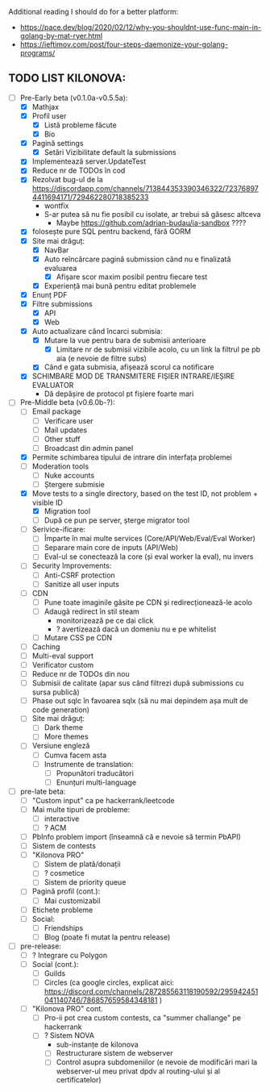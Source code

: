 Additional reading I should do for a better platform:
- https://pace.dev/blog/2020/02/12/why-you-shouldnt-use-func-main-in-golang-by-mat-ryer.html
- https://ieftimov.com/post/four-steps-daemonize-your-golang-programs/

## TODO LIST KILONOVA:
- [ ] Pre-Early beta (v0.1.0a-v0.5.5a):
	- [x] Mathjax
	- [x] Profil user
		- [x] Listă probleme făcute
		- [x] Bio
	- [x] Pagină settings
		- [x] Setări Vizibilitate default la submissions
	- [x] Implementează server.UpdateTest
	- [x] Reduce nr de TODOs în cod
	- [x] Rezolvat bug-ul de la https://discordapp.com/channels/713844353390346322/723768974411694171/729462280718385233
		- wontfix
		- S-ar putea să nu fie posibil cu isolate, ar trebui să găsesc altceva
			- Maybe https://github.com/adrian-budau/ia-sandbox ????
	- [x] folosește pure SQL pentru backend, fără GORM
	- [x] Site mai drăguț:
		- [x] NavBar
		- [x] Auto reîncărcare pagină submission când nu e finalizată evaluarea
			- [x] Afișare scor maxim posibil pentru fiecare test
		- [x] Experiență mai bună pentru editat problemele
	- [x] Enunț PDF
	- [x] Filtre submissions
		- [x] API
		- [x] Web
	- [x] Auto actualizare când încarci submisia:
		- [x] Mutare la vue pentru bara de submisii anterioare
			- [x] Limitare nr de submisii vizibile acolo, cu un link la filtrul pe pb aia (e nevoie de filtre subs)
		- [x] Când e gata submisia, afișează scorul ca notificare
	- [x] SCHIMBARE MOD DE TRANSMITERE FIȘIER INTRARE/IEȘIRE EVALUATOR
		 - Dă depășire de protocol pt fișiere foarte mari
- [ ] Pre-Middle beta (v0.6.0b-?):
	- [ ] Email package
		- [ ] Verificare user
		- [ ] Mail updates
		- [ ] Other stuff
		- [ ] Broadcast din admin panel
	- [x] Permite schimbarea tipului de intrare din interfața problemei
	- [ ] Moderation tools
		- [ ] Nuke accounts
		- [ ] Ștergere submisie
	- [x] Move tests to a single directory, based on the test ID, not problem + visible ID
		- [x] Migration tool
		- [ ] După ce pun pe server, șterge migrator tool
	- [ ] Serivice-ificare:
		- [ ] Împarte în mai multe services (Core/API/Web/Eval/Eval Worker)
		- [ ] Separare main core de inputs (API/Web)
		- [ ] Eval-ul se conectează la core (și eval worker la eval), nu invers
	- [ ] Security Improvements:
		- [ ] Anti-CSRF protection
		- [ ] Sanitize all user inputs
	- [ ] CDN
		- [ ] Pune toate imaginile găsite pe CDN și redirecționează-le acolo
		- [ ] Adaugă redirect în stil steam 
			- monitorizează pe ce dai click 
			- ? avertizează dacă un domeniu nu e pe whitelist
		- [ ] Mutare CSS pe CDN
	- [ ] Caching
	- [ ] Multi-eval support
	- [ ] Verificator custom
	- [ ] Reduce nr de TODOs din nou
	- [ ] Submisii de calitate (apar sus când filtrezi după submissions cu sursa publică)
	- [ ] Phase out sqlc în favoarea sqlx (să nu mai depindem așa mult de code generation)
	- [ ] Site mai drăguț:
		- [ ] Dark theme
		- [ ] More themes
	- [ ] Versiune engleză
		- [ ] Cumva facem asta
		- [ ] Instrumente de translation:
			- [ ] Propunători traducători
			- [ ] Enunțuri multi-language
- [ ] pre-late beta:
	- [ ] "Custom input" ca pe hackerrank/leetcode
	- [ ] Mai multe tipuri de probleme:
		- [ ] interactive
		- [ ] ? ACM
	- [ ] PbInfo problem import (înseamnă că e nevoie să termin PbAPI)
	- [ ] Sistem de contests
	- [ ] "Kilonova PRO"
		- [ ] Sistem de plată/donații
		- [ ] ? cosmetice
		- [ ] Sistem de priority queue 
	- [ ] Pagină profil (cont.):
		- [ ] Mai customizabil
	- [ ] Etichete probleme
	- [ ] Social:
		- [ ] Friendships
		- [ ] Blog (poate fi mutat la pentru release)
- [ ] pre-release:
	- [ ] ? Integrare cu Polygon
	- [ ] Social (cont.):
		- [ ] Guilds
		- [ ] Circles (ca google circles, explicat aici: https://discord.com/channels/287285563118190592/295942451041140746/786857659584348181 )
	- [ ] "Kilonova PRO" cont.
		- [ ] Pro-ii pot crea custom contests, ca "summer challange" pe hackerrank
		- [ ] ? Sistem NOVA
			- sub-instanțe de kilonova
			- [ ] Restructurare sistem de webserver
			- [ ] Control asupra subdomeniilor (e nevoie de modificări mari la webserver-ul meu privat dpdv al routing-ului și al certificatelor)
